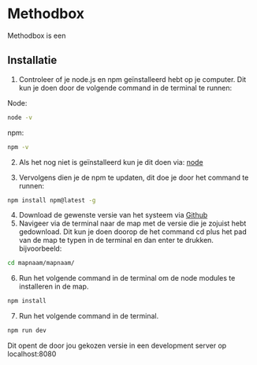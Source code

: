 # Methodbox
Methodbox is een 

## Installatie
1. Controleer of je node.js en npm geïnstalleerd hebt op je computer. 
Dit kun je doen door de volgende command in de terminal te runnen: 

Node:
```bash
node -v 
```
npm:
```bash
npm -v
```

2. Als het nog niet is geïnstalleerd kun je dit doen via: [node](https://nodejs.org/en/)

3. Vervolgens dien je de npm te updaten, dit doe je door het command te runnen:
```bash
npm install npm@latest -g
```
4. Download de gewenste versie van het systeem via [Github](https://github.com/Aylin-Nederlof/Methodbox/releases)
5. Navigeer via de terminal naar de map met de versie die je zojuist hebt gedownload. Dit kun je doen doorop de het command cd plus het pad van de map te typen in de terminal en dan enter te drukken. 
bijvoorbeeld: 
```bash
cd mapnaam/mapnaam/
```
6. Run het volgende command in de terminal om de node modules te installeren in de map.

```bash
npm install
```
7. Run het volgende command in de terminal.

```bash
npm run dev
```
Dit opent de door jou gekozen versie in een development server op localhost:8080

